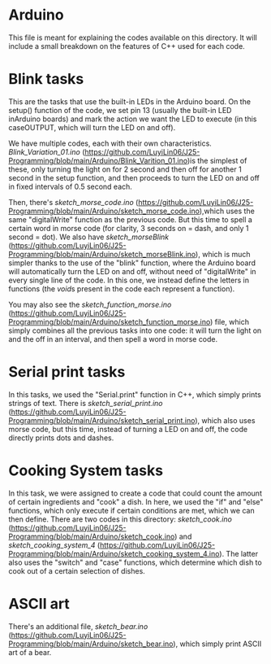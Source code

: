 # Arduino
This file is meant for explaining the codes available on this directory. It will include a small breakdown on the features of C++ used for each code.

# Blink tasks
This are the tasks that use the built-in LEDs in the Arduino board. On the setup() function of the code, we set pin 13 (usually the built-in LED inArduino boards) and mark the action we want the LED to execute (in this caseOUTPUT, which will turn the LED on and off).

We have multiple codes, each with their own characteristics. *Blink_Variation_01.ino* (https://github.com/LuyiLin06/J25-Programming/blob/main/Arduino/Blink_Varition_01.ino)is the simplest of these, only turning the light on for 2 second and then off for another 1 second in the setup function, and then proceeds to turn the LED on and off in fixed intervals of 0.5 second each.

Then, there's *sketch_morse_code.ino* (https://github.com/LuyiLin06/J25-Programming/blob/main/Arduino/sketch_morse_code.ino),which uses the same "digitalWrite" function as the previous code. But this time to spell a certain word in morse code (for clarity, 3 seconds on = dash, and only 1 second = dot). We also have *sketch_morseBlink* (https://github.com/LuyiLin06/J25-Programming/blob/main/Arduino/sketch_morseBlink.ino), which is much simpler thanks to the use of the "blink" function, where the Arduino board will automatically turn the LED on and off, without need of "digitalWrite" in every single line of the code. In this one, we instead define the letters in functions (the *void*s present in the code each represent a function). 

You may also see the *sketch_function_morse.ino* (https://github.com/LuyiLin06/J25-Programming/blob/main/Arduino/sketch_function_morse.ino) file, which simply combines all the previous tasks into one code: it will turn the light on and the off in an interval, and then spell a word in morse code.

# Serial print tasks
In this tasks, we used the "Serial.print" function in C++, which simply prints strings of text. There is *sketch_serial_print.ino* (https://github.com/LuyiLin06/J25-Programming/blob/main/Arduino/sketch_serial_print.ino), which also uses morse code, but this time, instead of turning a LED on and off, the code directly prints dots and dashes. 

# Cooking System tasks
In this task, we were assigned to create a code that could count the amount of certain ingredients and "cook" a dish. In here, we used the "if" and "else" functions, which only execute if certain conditions are met, which we can then define. There are two codes in this directory: *sketch_cook.ino* (https://github.com/LuyiLin06/J25-Programming/blob/main/Arduino/sketch_cook.ino) and *sketch_cooking_system_4* (https://github.com/LuyiLin06/J25-Programming/blob/main/Arduino/sketch_cooking_system_4.ino). The latter also uses the "switch" and "case" functions, which determine which dish to cook out of a certain selection of dishes.
# ASCII art
There's an additional file, *sketch_bear.ino* (https://github.com/LuyiLin06/J25-Programming/blob/main/Arduino/sketch_bear.ino), which simply print ASCII art of a bear.
